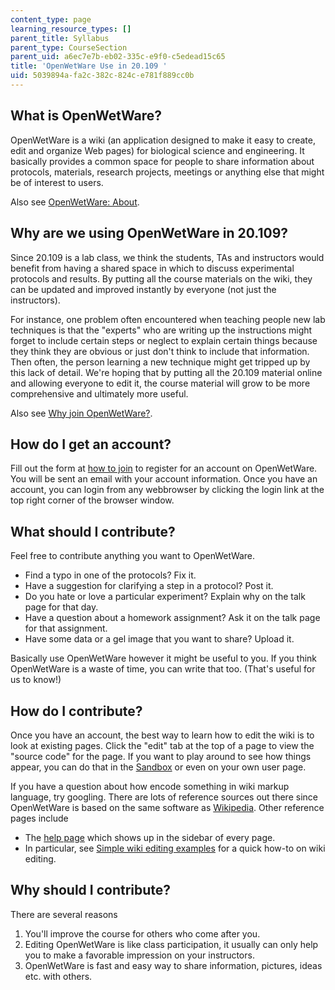 ```yaml
---
content_type: page
learning_resource_types: []
parent_title: Syllabus
parent_type: CourseSection
parent_uid: a6ec7e7b-eb02-335c-e9f0-c5edead15c65
title: 'OpenWetWare Use in 20.109 '
uid: 5039894a-fa2c-382c-824c-e781f889cc0b
---
```


What is OpenWetWare?
--------------------

OpenWetWare is a wiki (an application designed to make it easy to create, edit and organize Web pages) for biological science and engineering. It basically provides a common space for people to share information about protocols, materials, research projects, meetings or anything else that might be of interest to users.

Also see [OpenWetWare: About](http://openwetware.org/wiki/OpenWetWare:About).

Why are we using OpenWetWare in 20.109?
---------------------------------------

Since 20.109 is a lab class, we think the students, TAs and instructors would benefit from having a shared space in which to discuss experimental protocols and results. By putting all the course materials on the wiki, they can be updated and improved instantly by everyone (not just the instructors).

For instance, one problem often encountered when teaching people new lab techniques is that the "experts" who are writing up the instructions might forget to include certain steps or neglect to explain certain things because they think they are obvious or just don't think to include that information. Then often, the person learning a new technique might get tripped up by this lack of detail. We're hoping that by putting all the 20.109 material online and allowing everyone to edit it, the course material will grow to be more comprehensive and ultimately more useful.

Also see [Why join OpenWetWare?](https://openwetware.org/wiki/OWW.101:OpenWetWare#Why_are_we_using_OpenWetWare_in_this_course.3F).

How do I get an account?
------------------------

Fill out the form at [how to join](http://openwetware.org/wiki/OpenWetWare:How_to_join) to register for an account on OpenWetWare. You will be sent an email with your account information. Once you have an account, you can login from any webbrowser by clicking the login link at the top right corner of the browser window.

What should I contribute?
-------------------------

Feel free to contribute anything you want to OpenWetWare.

*   Find a typo in one of the protocols? Fix it.
*   Have a suggestion for clarifying a step in a protocol? Post it.
*   Do you hate or love a particular experiment? Explain why on the talk page for that day.
*   Have a question about a homework assignment? Ask it on the talk page for that assignment.
*   Have some data or a gel image that you want to share? Upload it.

Basically use OpenWetWare however it might be useful to you. If you think OpenWetWare is a waste of time, you can write that too. (That's useful for us to know!)

How do I contribute?
--------------------

Once you have an account, the best way to learn how to edit the wiki is to look at existing pages. Click the "edit" tab at the top of a page to view the "source code" for the page. If you want to play around to see how things appear, you can do that in the [Sandbox](http://openwetware.org/wiki/Sandbox) or even on your own user page.

If you have a question about how encode something in wiki markup language, try googling. There are lots of reference sources out there since OpenWetWare is based on the same software as [Wikipedia](http://en.wikipedia.org/wiki/Main_Page). Other reference pages include

*   The [help page](http://openwetware.org/wiki/Help:Contents) which shows up in the sidebar of every page.
*   In particular, see [Simple wiki editing examples](http://openwetware.org/wiki/Simple_wiki_editing_examples) for a quick how-to on wiki editing.

Why should I contribute?
------------------------

There are several reasons

1.  You'll improve the course for others who come after you.
2.  Editing OpenWetWare is like class participation, it usually can only help you to make a favorable impression on your instructors.
3.  OpenWetWare is fast and easy way to share information, pictures, ideas etc. with others.